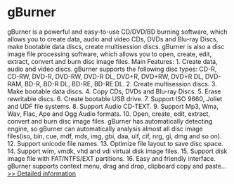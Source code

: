 # gBurner
gBurner is a powerful and easy-to-use CD/DVD/BD burning software, which allows you to create data, audio and video CDs, DVDs and Blu-ray Discs, make bootable data discs, create multisession discs. gBurner is also a disc image file processing software, which allows you to open, create, edit, extract, convert and burn disc image files. Main Features: 1. Create data, audio and video discs. gBurner supports the following disc types: CD-R, CD-RW, DVD-R, DVD-RW, DVD-R DL, DVD+R, DVD+RW, DVD+R DL, DVD-RAM, BD-R, BD-R DL, BD-RE, BD-RE DL. 2. Create multisession discs. 3. Make bootable data discs. 4. Copy CDs, DVDs and Blu-ray Discs. 5. Erase rewritable discs. 6. Create bootable USB drive. 7. Support ISO 9660, Joliet and UDF file systems. 8. Support Audio CD-TEXT. 9. Support Mp3, Wma, Wav, Flac, Ape and Ogg Audio formats. 10. Open, create, edit, extract, convert and burn disc image files. gBurner has automatically detecting engine, so gBurner can automatically analysis almost all disc image files(iso, bin, cue, mdf, mds, img, gbi, daa, uif, cif, nrg, gi, dmg and so on). 12. Support unicode file names. 13. Optimize file layout to save disc space. 14. Support wim, vmdk, vhd and vdi virtual disk image files. 15. Support disk image file with FAT/NTFS/EXT partitions. 16. Easy and friendly interface. gBurner supports context menu, drag and drop, clipboard copy and paste...
[>> Detailed information](https://secure.shareit.com/shareit/product.html?productid=300920809&affiliateid=200057808)